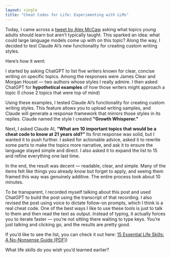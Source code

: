 ```yaml
---
layout: single
title: "Cheat Codes for Life: Experimenting with LLMs"
---
```


Today, I came across a [tweet by Alex McCaw](https://x.com/maccaw/status/1862159247825399863) asking what topics young adults should learn but aren’t typically taught. This sparked an idea: what could large language models come up with on this topic? Along the way, I decided to test Claude AI’s new functionality for creating custom writing styles.

Here’s how it went:

I started by asking ChatGPT to list five writers known for clear, concise writing on specific topics. Among the responses were James Clear and Morgan Housel — two authors whose styles I really admire. I then asked ChatGPT for **hypothetical examples** of how those writers might approach a topic (I chose 2 topics that were top of mind)

Using these examples, I tested Claude AI’s functionality for creating custom writing styles. This feature allows you to upload writing samples, and Claude will generate a response framework that mirrors those styles in its replies. Claude named the style I created **"Growth Whisperer."**

Next, I asked Claude AI, **“What are 10 important topics that would be a cheat code to know at 21 years old?”** Its first response was solid, but I wanted it to push further. I asked for actionable advice, asked it to rewrite some parts to make the topics more narrative, and ask it to ensure the language stayed simple and direct. I also asked it to expand the list to 15 and refine everything one last time.

In the end, the result was decent — readable, clear, and simple. Many of the items felt like things you already know but forget to apply, and seeing them framed this way was genuinely additive. The entire process took about 10 minutes.

To be transparent, I recorded myself talking about this post and used ChatGPT to build the post using the transcript of that recording. I also revised the post using voice to dictate follow-on prompts, which I think is a real cheat code. One of the best ways I like to use these tools is just to talk to them and then read the text as output. Instead of typing, it actually forces you to iterate faster — you’re not sitting there waiting to type keys. You’re just talking and clicking go, and the results are pretty good.

If you’d like to see the list, you can check it out here: [15 Essential Life Skills: A No-Nonsense Guide (PDF)](/docs/assets/pdfs/15_life_skills.pdf))

What life skills do you wish you’d learned earlier?